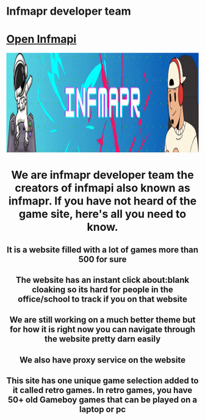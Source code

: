 # Infmapr developer team
   
# <a href="https://infmapi.netlify.app" class="cool-button">Open  Infmapi</a>
      
<div>
         <a href="">
    <img src="Infmapr website (1).gif" alt="Logo" style="width: 750px; height: 260px;" />
 </a>
</div>
<center>
<h1>We are infmapr developer team the creators of infmapi also known as infmapr. If you have not heard of the game site, here's all you need to know.</h1>
<h2>It is a website filled with a lot of games more than 500 for sure</h2>
<h2>The website has an instant click about:blank cloaking so its hard for people in the office/school to track if you on that website</h2>
<h2>We are still working on a much better theme but for how it is right now you can navigate through the website pretty darn easily</h2>
<h2>We also have proxy service on the website</h2>
<h2>This site has one unique game selection added to it called retro games. In retro games, you have 50+ old Gameboy games that can be played on a laptop or pc </h2>
</center>

